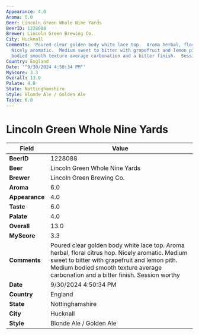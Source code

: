 ```yaml
---
Appearance: 4.0
Aroma: 6.0
Beer: Lincoln Green Whole Nine Yards
BeerID: 1228088
Brewer: Lincoln Green Brewing Co.
City: Hucknall
Comments: 'Poured clear golden body white lace top.  Aroma herbal, floral citrus hop.
  Nicely aromatic.  Medium sweet to bitter with grapefruit and lemon pith. Medium
  bodied smooth texture average carbonation and a bitter finish.  Session worthy '
Country: England
Date: '"9/30/2024 4:50:34 PM"'
MyScore: 3.3
Overall: 13.0
Palate: 4.0
State: Nottinghamshire
Style: Blonde Ale / Golden Ale
Taste: 6.0
---
```


# Lincoln Green Whole Nine Yards

| Field         | Value |
|---------------|-------|
| **BeerID** | 1228088 |
| **Beer** | Lincoln Green Whole Nine Yards |
| **Brewer** | Lincoln Green Brewing Co. |
| **Aroma** | 6.0 |
| **Appearance** | 4.0 |
| **Taste** | 6.0 |
| **Palate** | 4.0 |
| **Overall** | 13.0 |
| **MyScore** | 3.3 |
| **Comments** | Poured clear golden body white lace top.  Aroma herbal, floral citrus hop. Nicely aromatic.  Medium sweet to bitter with grapefruit and lemon pith. Medium bodied smooth texture average carbonation and a bitter finish.  Session worthy  |
| **Date** | 9/30/2024 4:50:34 PM |
| **Country** | England |
| **State** | Nottinghamshire |
| **City** | Hucknall |
| **Style** | Blonde Ale / Golden Ale |
